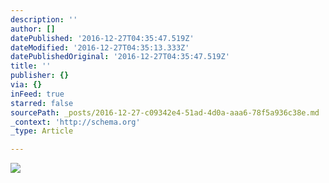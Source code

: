 ```yaml
---
description: ''
author: []
datePublished: '2016-12-27T04:35:47.519Z'
dateModified: '2016-12-27T04:35:13.333Z'
datePublishedOriginal: '2016-12-27T04:35:47.519Z'
title: ''
publisher: {}
via: {}
inFeed: true
starred: false
sourcePath: _posts/2016-12-27-c09342e4-51ad-4d0a-aaa6-78f5a936c38e.md
_context: 'http://schema.org'
_type: Article

---
```

![](https://the-grid-user-content.s3-us-west-2.amazonaws.com/5895507f-d9ad-423e-afaa-2445af675050.png)